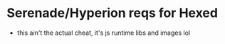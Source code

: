 # Serenade/Hyperion reqs for Hexed
- this ain't the actual cheat, it's js runtime libs and images lol
